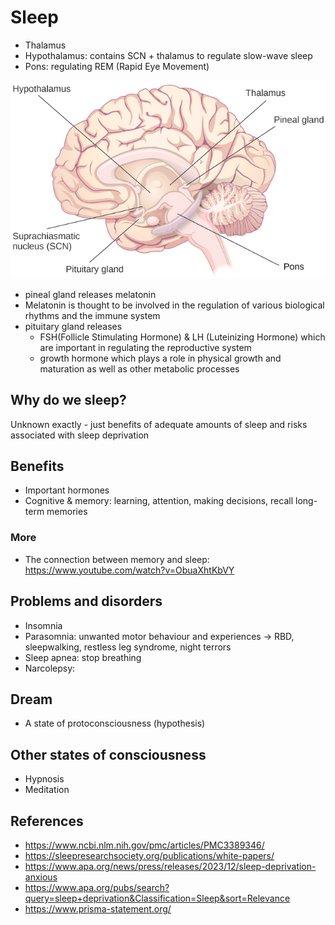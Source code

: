 # Sleep

- Thalamus
- Hypothalamus: contains SCN + thalamus to regulate slow-wave sleep
- Pons: regulating REM (Rapid Eye Movement)

![img.png](img.png)



- pineal gland releases melatonin
- Melatonin is thought to be involved in the regulation of various biological rhythms and the immune system
- pituitary gland releases 
  - FSH(Follicle Stimulating Hormone) & LH (Luteinizing Hormone) which are important in regulating the reproductive system
  - growth hormone which plays a role in physical growth and maturation as well as other metabolic processes

## Why do we sleep?

Unknown exactly - just benefits of adequate amounts of sleep and risks associated with sleep deprivation

## Benefits

- Important hormones
- Cognitive & memory: learning, attention, making decisions, recall long-term memories

### More

- The connection between memory and sleep: https://www.youtube.com/watch?v=ObuaXhtKbVY

## Problems and disorders

- Insomnia
- Parasomnia: unwanted motor behaviour and experiences -> RBD, sleepwalking, restless leg syndrome, night terrors
- Sleep apnea: stop breathing
- Narcolepsy: 

## Dream

- A state of protoconsciousness (hypothesis)

## Other states of consciousness

- Hypnosis
- Meditation

## References

- https://www.ncbi.nlm.nih.gov/pmc/articles/PMC3389346/
- https://sleepresearchsociety.org/publications/white-papers/
- https://www.apa.org/news/press/releases/2023/12/sleep-deprivation-anxious
- https://www.apa.org/pubs/search?query=sleep+deprivation&Classification=Sleep&sort=Relevance
- https://www.prisma-statement.org/